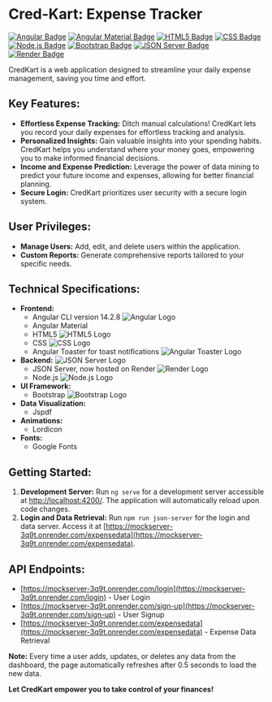 # Cred-Kart: Expense Tracker

[![Angular Badge](https://img.shields.io/badge/Angular-14.2.8-red?logo=angular)](https://angular.io/)
[![Angular Material Badge](https://img.shields.io/badge/Angular_Material-latest-blue?logo=angular)](https://material.angular.io/)
[![HTML5 Badge](https://img.shields.io/badge/HTML5-latest-orange?logo=html5)](https://www.w3.org/html/)
[![CSS Badge](https://img.shields.io/badge/CSS-latest-blue?logo=css3)](https://www.w3.org/Style/CSS/Overview.en.html)
[![Node.js Badge](https://img.shields.io/badge/Node.js-latest-green?logo=node.js)](https://nodejs.org/)
[![Bootstrap Badge](https://img.shields.io/badge/Bootstrap-5.0-purple?logo=bootstrap)](https://getbootstrap.com/docs/5.0/)
[![JSON Server Badge](https://img.shields.io/badge/JSON_Server-latest-lightgrey?logo=json&logoColor=white&style=plastic)](https://github.com/typicode/json-server)
[![Render Badge](https://img.shields.io/badge/Render-hosted-blue?logo=render&logoColor=white&style=plastic)](https://render.com/)

CredKart is a web application designed to streamline your daily expense management, saving you time and effort.

## Key Features:

- **Effortless Expense Tracking:** Ditch manual calculations! CredKart lets you record your daily expenses for effortless tracking and analysis.
- **Personalized Insights:** Gain valuable insights into your spending habits. CredKart helps you understand where your money goes, empowering you to make informed financial decisions.
- **Income and Expense Prediction:** Leverage the power of data mining to predict your future income and expenses, allowing for better financial planning.
- **Secure Login:** CredKart prioritizes user security with a secure login system.

## User Privileges:

- **Manage Users:** Add, edit, and delete users within the application.
- **Custom Reports:** Generate comprehensive reports tailored to your specific needs.

## Technical Specifications:

- **Frontend:** 
  - Angular CLI version 14.2.8 ![Angular Logo](https://img.shields.io/badge/Angular-14.2.8-red?logo=angular&style=flat&logoColor=white)
  - Angular Material
  - HTML5 ![HTML5 Logo](https://img.shields.io/badge/HTML5-latest-orange?logo=html5&style=flat&logoColor=white)
  - CSS ![CSS Logo](https://img.shields.io/badge/CSS-latest-blue?logo=css3&style=flat&logoColor=white)
  - Angular Toaster for toast notifications ![Angular Toaster Logo](https://img.shields.io/badge/Toaster-Component-007bff?style=flat&logo=angular&logoColor=white)
- **Backend:** ![JSON Server Logo](https://img.shields.io/badge/JSON_Server-latest-lightgrey?logo=json&style=flat&logoColor=white)
  - JSON Server, now hosted on Render ![Render Logo](https://img.shields.io/badge/Render-hosted-blue?logo=render&style=flat&logoColor=white)
  - Node.js ![Node.js Logo](https://img.shields.io/badge/Node.js-latest-green?logo=node.js&style=flat&logoColor=white)
- **UI Framework:** 
  - Bootstrap ![Bootstrap Logo](https://img.shields.io/badge/Bootstrap-5.0-purple?logo=bootstrap&style=flat&logoColor=white)
- **Data Visualization:** 
  - Jspdf
- **Animations:**
  - Lordicon
- **Fonts:**
  - Google Fonts

## Getting Started:

1. **Development Server:** Run `ng serve` for a development server accessible at [http://localhost:4200/](http://localhost:4200/). The application will automatically reload upon code changes.
2. **Login and Data Retrieval:** Run `npm run json-server` for the login and data server. Access it at [https://mockserver-3q9t.onrender.com/expensedata](https://mockserver-3q9t.onrender.com/expensedata).

## API Endpoints:

- [https://mockserver-3q9t.onrender.com/login](https://mockserver-3q9t.onrender.com/login) - User Login
- [https://mockserver-3q9t.onrender.com/sign-up](https://mockserver-3q9t.onrender.com/sign-up) - User Signup
- [https://mockserver-3q9t.onrender.com/expensedata](https://mockserver-3q9t.onrender.com/expensedata) - Expense Data Retrieval

**Note:** Every time a user adds, updates, or deletes any data from the dashboard, the page automatically refreshes after 0.5 seconds to load the new data.

**Let CredKart empower you to take control of your finances!**

